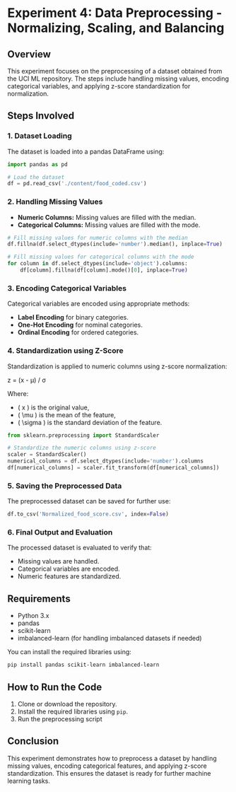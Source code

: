 # Experiment 4: Data Preprocessing - Normalizing, Scaling, and Balancing

## Overview

This experiment focuses on the preprocessing of a dataset obtained from the UCI ML repository. The steps include handling missing values, encoding categorical variables, and applying z-score standardization for normalization.

## Steps Involved

### 1. **Dataset Loading**

The dataset is loaded into a pandas DataFrame using:

```python
import pandas as pd

# Load the dataset
df = pd.read_csv('./content/food_coded.csv')
```

### 2. **Handling Missing Values**

- **Numeric Columns:** Missing values are filled with the median.
- **Categorical Columns:** Missing values are filled with the mode.

```python
# Fill missing values for numeric columns with the median
df.fillna(df.select_dtypes(include='number').median(), inplace=True)

# Fill missing values for categorical columns with the mode
for column in df.select_dtypes(include='object').columns:
    df[column].fillna(df[column].mode()[0], inplace=True)
```

### 3. **Encoding Categorical Variables**

Categorical variables are encoded using appropriate methods:
- **Label Encoding** for binary categories.
- **One-Hot Encoding** for nominal categories.
- **Ordinal Encoding** for ordered categories.

### 4. **Standardization using Z-Score**

Standardization is applied to numeric columns using z-score normalization:

z = (x - μ) / σ

Where:
- \( x \) is the original value,
- \( \mu \) is the mean of the feature,
- \( \sigma \) is the standard deviation of the feature.

```python
from sklearn.preprocessing import StandardScaler

# Standardize the numeric columns using z-score
scaler = StandardScaler()
numerical_columns = df.select_dtypes(include='number').columns
df[numerical_columns] = scaler.fit_transform(df[numerical_columns])
```

### 5. **Saving the Preprocessed Data**

The preprocessed dataset can be saved for further use:

```python
df.to_csv('Normalized_food_score.csv', index=False)
```

### 6. **Final Output and Evaluation**

The processed dataset is evaluated to verify that:
- Missing values are handled.
- Categorical variables are encoded.
- Numeric features are standardized.

## Requirements

- Python 3.x
- pandas
- scikit-learn
- imbalanced-learn (for handling imbalanced datasets if needed)

You can install the required libraries using:

```bash
pip install pandas scikit-learn imbalanced-learn
```

## How to Run the Code

1. Clone or download the repository.
2. Install the required libraries using `pip`.
3. Run the preprocessing script

## Conclusion

This experiment demonstrates how to preprocess a dataset by handling missing values, encoding categorical features, and applying z-score standardization. This ensures the dataset is ready for further machine learning tasks.